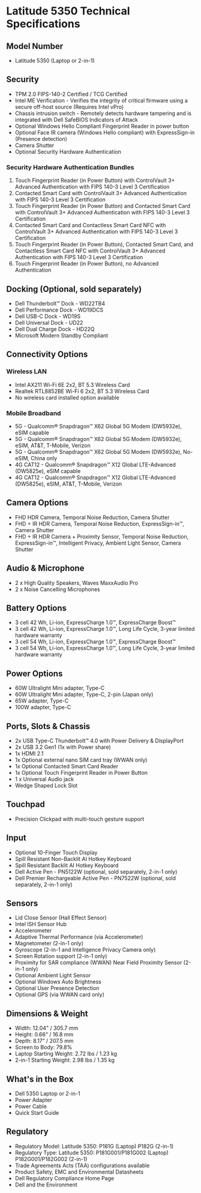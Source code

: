 # Latitude 5350 Technical Specifications

## Model Number
- Latitude 5350 (Laptop or 2-in-1)

## Security
- TPM 2.0 FIPS-140-2 Certified / TCG Certified
- Intel ME Verification - Verifies the integrity of critical firmware using a secure off-host source (Requires Intel vPro)
- Chassis intrusion switch - Remotely detects hardware tampering and is integrated with Dell SafeBIOS Indicators of Attack
- Optional Windows Hello Compliant Fingerprint Reader in power button
- Optional Face IR camera (Windows Hello compliant) with ExpressSign-in (Presence detection)
- Camera Shutter
- Optional Security Hardware Authentication

### Security Hardware Authentication Bundles
1. Touch Fingerprint Reader (in Power Button) with ControlVault 3+ Advanced Authentication with FIPS 140-3 Level 3 Certification
2. Contacted Smart Card with ControlVault 3+ Advanced Authentication with FIPS 140-3 Level 3 Certification
3. Touch Fingerprint Reader (in Power Button) and Contacted Smart Card with ControlVault 3+ Advanced Authentication with FIPS 140-3 Level 3 Certification
4. Contacted Smart Card and Contactless Smart Card NFC with ControlVault 3+ Advanced Authentication with FIPS 140-3 Level 3 Certification
5. Touch Fingerprint Reader (in Power Button), Contacted Smart Card, and Contactless Smart Card NFC with ControlVault 3+ Advanced Authentication with FIPS 140-3 Level 3 Certification
6. Touch Fingerprint Reader (in Power Button), no Advanced Authentication

## Docking (Optional, sold separately)
- Dell Thunderbolt™ Dock - WD22TB4
- Dell Performance Dock - WD19DCS
- Dell USB-C Dock - WD19S
- Dell Universal Dock - UD22
- Dell Dual Charge Dock - HD22Q
- Microsoft Modern Standby Compliant

## Connectivity Options
### Wireless LAN
- Intel AX211 Wi-Fi 6E 2x2, BT 5.3 Wireless Card
- Realtek RTL8852BE Wi-Fi 6 2x2, BT 5.3 Wireless Card
- No wireless card installed option available

### Mobile Broadband
- 5G - Qualcomm® Snapdragon™ X62 Global 5G Modem (DW5932e), eSIM capable
- 5G - Qualcomm® Snapdragon™ X62 Global 5G Modem (DW5932e), eSIM, AT&T, T-Mobile, Verizon
- 5G - Qualcomm® Snapdragon™ X62 Global 5G Modem (DW5932e), No-eSIM, China only
- 4G CAT12 - Qualcomm® Snapdragon™ X12 Global LTE-Advanced (DW5825e), eSIM capable
- 4G CAT12 - Qualcomm® Snapdragon™ X12 Global LTE-Advanced (DW5825e), eSIM, AT&T, T-Mobile, Verizon

## Camera Options
- FHD HDR Camera, Temporal Noise Reduction, Camera Shutter
- FHD + IR HDR Camera, Temporal Noise Reduction, ExpressSign-in™, Camera Shutter
- FHD + IR HDR Camera + Proximity Sensor, Temporal Noise Reduction, ExpressSign-in™, Intelligent Privacy, Ambient Light Sensor, Camera Shutter

## Audio & Microphone
- 2 x High Quality Speakers, Waves MaxxAudio Pro
- 2 x Noise Cancelling Microphones

## Battery Options
- 3 cell 42 Wh, Li-ion, ExpressCharge 1.0™, ExpressCharge Boost™
- 3 cell 42 Wh, Li-ion, ExpressCharge 1.0™, Long Life Cycle, 3-year limited hardware warranty
- 3 cell 54 Wh, Li-ion, ExpressCharge 1.0™, ExpressCharge Boost™
- 3 cell 54 Wh, Li-ion, ExpressCharge 1.0™, Long Life Cycle, 3-year limited hardware warranty

## Power Options
- 60W Ultralight Mini adapter, Type-C
- 60W Ultralight Mini adapter, Type-C, 2-pin (Japan only)
- 65W adapter, Type-C
- 100W adapter, Type-C

## Ports, Slots & Chassis
- 2x USB Type-C Thunderbolt™ 4.0 with Power Delivery & DisplayPort
- 2x USB 3.2 Gen1 (1x with Power share)
- 1x HDMI 2.1
- 1x Optional external nano SIM card tray (WWAN only)
- 1x Optional Contacted Smart Card Reader
- 1x Optional Touch Fingerprint Reader in Power Button
- 1 x Universal Audio jack
- Wedge Shaped Lock Slot

## Touchpad
- Precision Clickpad with multi-touch gesture support

## Input
- Optional 10-Finger Touch Display
- Spill Resistant Non-Backlit AI Hotkey Keyboard
- Spill Resistant Backlit AI Hotkey Keyboard
- Dell Active Pen - PN5122W (optional, sold separately, 2-in-1 only)
- Dell Premier Rechargeable Active Pen - PN7522W (optional, sold separately, 2-in-1 only)

## Sensors
- Lid Close Sensor (Hall Effect Sensor)
- Intel ISH Sensor Hub
- Accelerometer
- Adaptive Thermal Performance (via Accelerometer)
- Magnetometer (2-in-1 only)
- Gyroscope (2-in-1 and Intelligence Privacy Camera only)
- Screen Rotation support (2-in-1 only)
- Proximity for SAR compliance (WWAN) Near Field Proximity Sensor (2-in-1 only)
- Optional Ambient Light Sensor
- Optional Windows Auto Brightness
- Optional User Presence Detection
- Optional GPS (via WWAN card only)

## Dimensions & Weight
- Width: 12.04" / 305.7 mm
- Height: 0.66“ / 16.8 mm
- Depth: 8.17” / 207.5 mm
- Screen to Body: 79.8%
- Laptop Starting Weight: 2.72 lbs / 1.23 kg
- 2-in-1 Starting Weight: 2.98 lbs / 1.35 kg

## What's in the Box
- Dell 5350 Laptop or 2-in-1
- Power Adapter
- Power Cable
- Quick Start Guide

## Regulatory
- Regulatory Model: Latitude 5350: P181G (Laptop) P182G (2-in-1)
- Regulatory Type: Latitude 5350: P181G001/P181G002 (Laptop) P182G001/P182G002 (2-in-1)
- Trade Agreements Acts (TAA) configurations available
- Product Safety, EMC and Environmental Datasheets
- Dell Regulatory Compliance Home Page
- Dell and the Environment

